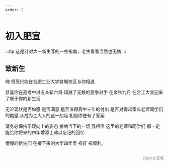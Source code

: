 ```yaml
---
order: 2
---
```


# 初入肥宣

:::tip
这是针对大一新生写的一些指南，老生看看当然也无妨
:::

## 致新生

嗨
很高兴能在合肥工业大学宣城校区与你相遇

恭喜你在高考中过五关斩六将
超越了无数的竞争对手
在金秋九月
在合工大宣迎来了属于你的新生活

无论现状是否如愿
是否满意
是否值得高中三年的付出
是否对得起家长老师同学们的期望
从成为工大人的这一刻起
相信你便有了答案

请务必保持乐观向上的姿态
接纳当下的一切
我相信
这里的老师和同学们
都一定能给你将来的四年增添上难以忘记的回忆

懵懂的新生们
在接下来的大学四年里
祝好
祝顺利。

<p style="text-align:right;color:gray;font-size:12px;">
<span style="opacity:0">gforoosge</span>
<br>
2024.9 宣城
</p>
